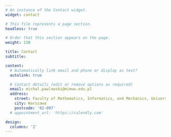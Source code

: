 ```yaml
---
# An instance of the Contact widget.
widget: contact

# This file represents a page section.
headless: true

# Order that this section appears on the page.
weight: 130

title: Contact
subtitle:

content:
  # Automatically link email and phone or display as text?
  autolink: true

  # Contact details (edit or remove options as required)
  email: michal.pawlowski@mimuw.edu.pl
  address:
    street: Faculty of Mathematics, Informatics, and Mechanics, University of Warsaw,<br/>Banacha 2
    city: Warszawa
    postcode: '02-097'
  # appointment_url: 'https://calendly.com'

design:
  columns: '2'
---
```

